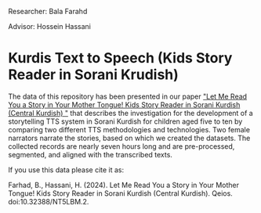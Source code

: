 Researcher: Bala Farahd

Advisor: Hossein Hassani

# Kurdis Text to Speech (Kids Story Reader in Sorani Krudish)

The data of this repository has been presented in our paper ["Let Me Read You a Story in Your Mother Tongue! Kids Story Reader in Sorani Kurdish (Central Kurdish)
"](https://www.qeios.com/read/NT5LBM.2) that describes the investigation for the development of a storytelling TTS system in Sorani Kurdish for children aged five to ten by comparing two different TTS methodologies and technologies. Two female narrators narrate the stories, based on which we created the datasets. The collected records are nearly seven hours long and are pre-processed, segmented, and aligned with the transcribed texts. 

If you use this data please cite it as:

Farhad, B., Hassani, H. (2024). Let Me Read You a Story in Your Mother Tongue! Kids Story Reader in Sorani Kurdish (Central Kurdish). Qeios. doi:10.32388/NT5LBM.2.
